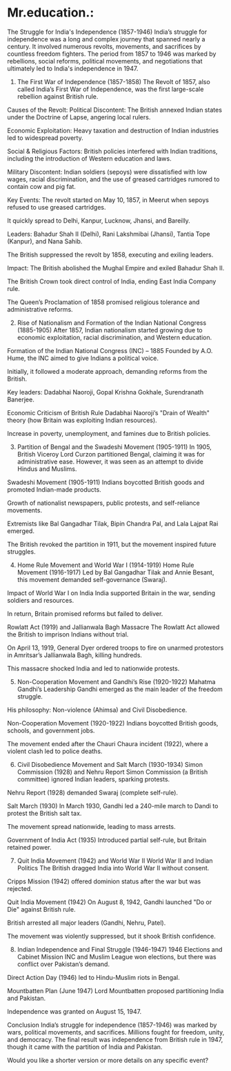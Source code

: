 # Mr.education.:
The Struggle for India's Independence (1857-1946)
India’s struggle for independence was a long and complex journey that spanned nearly a century. It involved numerous revolts, movements, and sacrifices by countless freedom fighters. The period from 1857 to 1946 was marked by rebellions, social reforms, political movements, and negotiations that ultimately led to India's independence in 1947.

1. The First War of Independence (1857-1858)
The Revolt of 1857, also called India’s First War of Independence, was the first large-scale rebellion against British rule.

Causes of the Revolt:
Political Discontent: The British annexed Indian states under the Doctrine of Lapse, angering local rulers.

Economic Exploitation: Heavy taxation and destruction of Indian industries led to widespread poverty.

Social & Religious Factors: British policies interfered with Indian traditions, including the introduction of Western education and laws.

Military Discontent: Indian soldiers (sepoys) were dissatisfied with low wages, racial discrimination, and the use of greased cartridges rumored to contain cow and pig fat.

Key Events:
The revolt started on May 10, 1857, in Meerut when sepoys refused to use greased cartridges.

It quickly spread to Delhi, Kanpur, Lucknow, Jhansi, and Bareilly.

Leaders: Bahadur Shah II (Delhi), Rani Lakshmibai (Jhansi), Tantia Tope (Kanpur), and Nana Sahib.

The British suppressed the revolt by 1858, executing and exiling leaders.

Impact:
The British abolished the Mughal Empire and exiled Bahadur Shah II.

The British Crown took direct control of India, ending East India Company rule.

The Queen’s Proclamation of 1858 promised religious tolerance and administrative reforms.

2. Rise of Nationalism and Formation of the Indian National Congress (1885-1905)
After 1857, Indian nationalism started growing due to economic exploitation, racial discrimination, and Western education.

Formation of the Indian National Congress (INC) – 1885
Founded by A.O. Hume, the INC aimed to give Indians a political voice.

Initially, it followed a moderate approach, demanding reforms from the British.

Key leaders: Dadabhai Naoroji, Gopal Krishna Gokhale, Surendranath Banerjee.

Economic Criticism of British Rule
Dadabhai Naoroji’s "Drain of Wealth" theory (how Britain was exploiting Indian resources).

Increase in poverty, unemployment, and famines due to British policies.

3. Partition of Bengal and the Swadeshi Movement (1905-1911)
In 1905, British Viceroy Lord Curzon partitioned Bengal, claiming it was for administrative ease. However, it was seen as an attempt to divide Hindus and Muslims.

Swadeshi Movement (1905-1911)
Indians boycotted British goods and promoted Indian-made products.

Growth of nationalist newspapers, public protests, and self-reliance movements.

Extremists like Bal Gangadhar Tilak, Bipin Chandra Pal, and Lala Lajpat Rai emerged.

The British revoked the partition in 1911, but the movement inspired future struggles.

4. Home Rule Movement and World War I (1914-1919)
Home Rule Movement (1916-1917)
Led by Bal Gangadhar Tilak and Annie Besant, this movement demanded self-governance (Swaraj).

Impact of World War I on India
India supported Britain in the war, sending soldiers and resources.

In return, Britain promised reforms but failed to deliver.

Rowlatt Act (1919) and Jallianwala Bagh Massacre
The Rowlatt Act allowed the British to imprison Indians without trial.

On April 13, 1919, General Dyer ordered troops to fire on unarmed protestors in Amritsar’s Jallianwala Bagh, killing hundreds.

This massacre shocked India and led to nationwide protests.

5. Non-Cooperation Movement and Gandhi’s Rise (1920-1922)
Mahatma Gandhi’s Leadership
Gandhi emerged as the main leader of the freedom struggle.

His philosophy: Non-violence (Ahimsa) and Civil Disobedience.

Non-Cooperation Movement (1920-1922)
Indians boycotted British goods, schools, and government jobs.

The movement ended after the Chauri Chaura incident (1922), where a violent clash led to police deaths.

6. Civil Disobedience Movement and Salt March (1930-1934)
Simon Commission (1928) and Nehru Report
Simon Commission (a British committee) ignored Indian leaders, sparking protests.

Nehru Report (1928) demanded Swaraj (complete self-rule).

Salt March (1930)
In March 1930, Gandhi led a 240-mile march to Dandi to protest the British salt tax.

The movement spread nationwide, leading to mass arrests.

Government of India Act (1935)
Introduced partial self-rule, but Britain retained power.

7. Quit India Movement (1942) and World War II
World War II and Indian Politics
The British dragged India into World War II without consent.

Cripps Mission (1942) offered dominion status after the war but was rejected.

Quit India Movement (1942)
On August 8, 1942, Gandhi launched "Do or Die" against British rule.

British arrested all major leaders (Gandhi, Nehru, Patel).

The movement was violently suppressed, but it shook British confidence.

8. Indian Independence and Final Struggle (1946-1947)
1946 Elections and Cabinet Mission
INC and Muslim League won elections, but there was conflict over Pakistan’s demand.

Direct Action Day (1946) led to Hindu-Muslim riots in Bengal.

Mountbatten Plan (June 1947)
Lord Mountbatten proposed partitioning India and Pakistan.

Independence was granted on August 15, 1947.

Conclusion
India’s struggle for independence (1857-1946) was marked by wars, political movements, and sacrifices. Millions fought for freedom, unity, and democracy. The final result was independence from British rule in 1947, though it came with the partition of India and Pakistan.

Would you like a shorter version or more details on any specific event?







